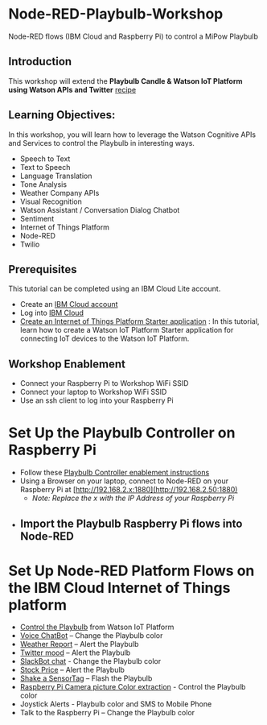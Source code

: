 # Node-RED-Playbulb-Workshop
Node-RED flows (IBM Cloud and Raspberry Pi) to control a MiPow Playbulb

## Introduction
This workshop will extend the **Playbulb Candle & Watson IoT Platform using Watson APIs and Twitter** [recipe](https://developer.ibm.com/recipes/tutorials/playbulb-candle-watson-iot-platform-using-watson-apis-and-twitter/)

## Learning Objectives:
In this workshop, you will learn how to leverage the Watson Cognitive APIs and Services to control the Playbulb in interesting ways.
- Speech to Text
- Text to Speech
- Language Translation
- Tone Analysis
- Weather Company APIs
- Visual Recognition
- Watson Assistant / Conversation Dialog Chatbot
- Sentiment
- Internet of Things Platform
- Node-RED
- Twilio

## Prerequisites
This tutorial can be completed using an IBM Cloud Lite account.

- Create an [IBM Cloud account](https://ibm.biz/BdYMsj)
- Log into [IBM Cloud](https://console.bluemix.net/login)
- [Create an Internet of Things Platform Starter application](https://developer.ibm.com/tutorials/how-to-create-an-internet-of-things-platform-starter-application/) : In this tutorial, learn how to create a Watson IoT Platform Starter application for connecting IoT devices to the Watson IoT Platform.

## Workshop Enablement

- Connect your Raspberry Pi to Workshop WiFi SSID
- Connect your laptop to Workshop WiFi SSID
- Use an ssh client to log into your Raspberry Pi

# Set Up the Playbulb Controller on Raspberry Pi
- Follow these [Playbulb Controller enablement instructions](RaspberryPi/PLAYBULB.md)
- Using a Browser on your laptop, connect to Node-RED on your Raspberry Pi at [http://192.168.2.x:1880](http://192.168.2.50:1880)
  - *Note: Replace the x with the IP Address of your Raspberry Pi*
- Import the Playbulb Raspberry Pi flows into Node-RED
  -

# Set Up Node-RED Platform Flows on the IBM Cloud Internet of Things platform
- [Control the Playbulb](IBMCloud/PB-CTRL.md) from Watson IoT Platform
- [Voice ChatBot](IBMCloud/PB-VOICECHAT.md) – Change the Playbulb color
- [Weather Report](IBMCloud/PB-WEATHER.md) – Alert the Playbulb
- [Twitter mood](IBMCloud/PB-TWITTER.md) – Alert the Playbulb
- [SlackBot chat](IBMCloud/PB-SLACK.md) - Change the Playbulb color
- [Stock Price](IBMCloud/PB-STOCK.md) – Alert the Playbulb
- [Shake a SensorTag](IBMCloud/PB-SENSORTAG.md) – Flash the Playbulb
- [Raspberry Pi Camera picture Color extraction](IBMCloud/PB-PICAM.md) - Control the Playbulb color
- Joystick Alerts - Playbulb color and SMS to Mobile Phone
- Talk to the Raspberry Pi – Change the Playbulb color
